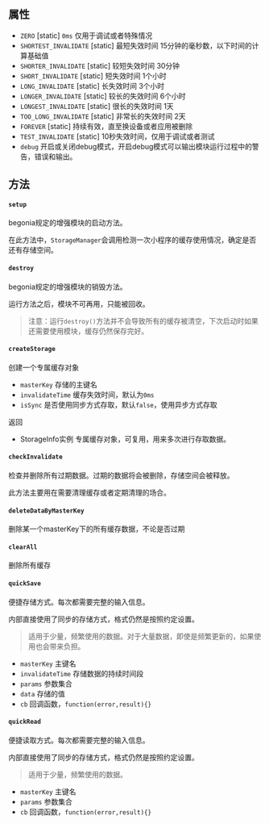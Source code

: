 ## 属性

- `ZERO` [static] `0ms` 仅用于调试或者特殊情况
- `SHORTEST_INVALIDATE` [static] 最短失效时间 15分钟的毫秒数，以下时间的计算基础值
- `SHORTER_INVALIDATE`  [static] 较短失效时间 30分钟
- `SHORT_INVALIDATE`  [static] 短失效时间 1个小时
- `LONG_INVALIDATE`  [static] 长失效时间 3个小时
- `LONGER_INVALIDATE`  [static] 较长的失效时间 6个小时
- `LONGEST_INVALIDATE`  [static] 很长的失效时间 1天
- `TOO_LONG_INVALIDATE`  [static] 非常长的失效时间 2天
- `FOREVER` [static] 持续有效，直至换设备或者应用被删除
- `TEST_INVALIDATE` [static] 10秒失效时间，仅用于调试或者测试
- `debug` 开启或关闭debug模式，开启debug模式可以输出模块运行过程中的警告，错误和输出。

## 方法

#### `setup`

begonia规定的增强模块的启动方法。

在此方法中，`StorageManager`会调用检测一次小程序的缓存使用情况，确定是否还有存储空间。

#### `destroy`

begonia规定的增强模块的销毁方法。

运行方法之后，模块不可再用，只能被回收。

>注意：运行`destroy()`方法并不会导致所有的缓存被清空，下次启动时如果还需要使用模块，缓存仍然保存完好。

#### `createStorage`

创建一个专属缓存对象

- `masterKey` 存储的主键名
- `invalidateTime` 缓存失效时间，默认为`0ms`
- `isSync` 是否使用同步方式存取，默认`false`，使用异步方式存取

返回
- StorageInfo实例 专属缓存对象，可复用，用来多次进行存取数据。


#### `checkInvalidate`

检查并删除所有过期数据。过期的数据将会被删除，存储空间会被释放。

此方法主要用在需要清理缓存或者定期清理的场合。


#### `deleteDataByMasterKey`

删除某一个masterKey下的所有缓存数据，不论是否过期

#### `clearAll`

删除所有缓存

#### `quickSave`

便捷存储方式。每次都需要完整的输入信息。

内部直接使用了同步的存储方式，格式仍然是按照约定设置。

>适用于少量，频繁使用的数据。对于大量数据，即使是频繁更新的，如果使用也会带来负担。

- `masterKey` 主键名
- `invalidateTime` 存储数据的持续时间段
- `params` 参数集合
- `data` 存储的值 
- `cb` 回调函数，`function(error,result){}`

#### `quickRead`

便捷读取方式。每次都需要完整的输入信息。

内部直接使用了同步的存储方式，格式仍然是按照约定设置。

>适用于少量，频繁使用的数据。

- `masterKey` 主键名
- `params` 参数集合
- `cb` 回调函数，`function(error,result){}`